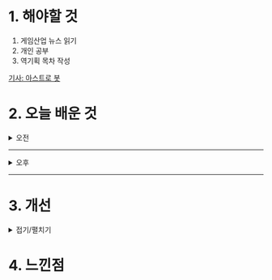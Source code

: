 
# 1. 해야할 것

1. 게임산업 뉴스 읽기 
2. 개인 공부  
3. 역기획 목차 작성

[기사: 아스트로 봇](https://www.gameinsight.co.kr/news/articleView.html?idxno=33133)



# 2. 오늘 배운 것

<details>
<summary>오전</summary>

## 오늘의 뉴스
### 아스트로 봇
![image](https://github.com/user-attachments/assets/7b33c097-1be7-4450-aff6-2875e7055e1e)

플랫포머 게임의 3D화로 인기를 끌었던 마리오 시리즈처럼\
각 특색을 지닌 레벨을 가지고 있는 아스트로 봇은 여러 게임의 오마주를 한 캐릭터를 보여주어 매력적인 게임이다.\
나에게 닌텐도가 있고 할일없이 누워있다면 한번쯤 플레이해보고 싶은 게임.

그외, '아라'라는 턴제 시뮬레이션 게임이 조명되었는데 한국사를 다룬 게임이라고 한다.\
어떤 방식으로 한국사를 풀어낼지 궁금하다.


</details>

****

<details>
<summary>오후</summary>


</details>

****


# 3. 개선


<details>
<summary>접기/펼치기</summary>


</details>



# 4. 느낀점


